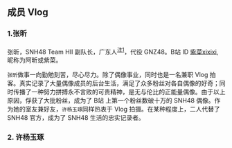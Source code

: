 ## 成员 Vlog

### 1.张昕


   张昕，SNH48 Team HII 副队长，广东人<sup>[注1]</sup>，代役 GNZ48。B站 ID [紫菜xixixi](https://space.bilibili.com/13895395?from=search&seid=15901372326859262380), 昵称为阿昕或紫菜。
   
   `张昕`做事一向勤勉刻苦，尽心尽力。除了偶像事业，同时也是一名兼职 Vlog 拍客。真实记录了大量偶像成员的后台生活，满足了众多粉丝对各自偶像的好奇；同时传播了一种努力拼搏永不言败的可贵精神，是无与伦比的正能量偶像。由于以上原因，俘获了大批粉丝，成为了 B站 上第一个粉丝数破十万的 SNH48 偶像。作为她的室友兼好友，`许杨玉琢`同样热衷于 Vlog 拍摄。在某种程度上，二人代替了 SNH48 官方，成为了 SNH48 生活的忠实记录者。
   
  
  
  
  
  
  

### 2. 许杨玉琢



[注1]: 因肤色问题，据火星局研究为泰国土著
    
